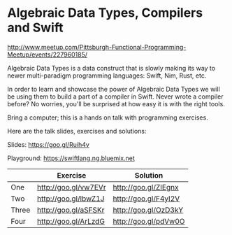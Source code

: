 
# Algebraic Data Types, Compilers and Swift

http://www.meetup.com/Pittsburgh-Functional-Programming-Meetup/events/227960185/

Algebraic Data Types is a data construct that is slowly making its way to newer multi-paradigm programming languages: Swift, Nim, Rust, etc.

In order to learn and showcase the power of Algebraic Data Types we will be using them to build a part of a compiler in Swift. Never wrote a compiler before? No worries, you'll be surprised at how easy it is with the right tools.

Bring a computer; this is a hands on talk with programming exercises.


Here are the talk slides, exercises and solutions:

Slides: https://goo.gl/Ruih4v

Playground: https://swiftlang.ng.bluemix.net

|   |Exercise|Solution|
|---|--------|--------|
|One|http://goo.gl/vw7EVr |http://goo.gl/ZIEgnx
|Two|http://goo.gl/lbwZ1J |http://goo.gl/F4yI2V
|Three|http://goo.gl/aSFSKr |http://goo.gl/OzD3kY
|Four|http://goo.gl/ArLzdG |http://goo.gl/pdVw0O
